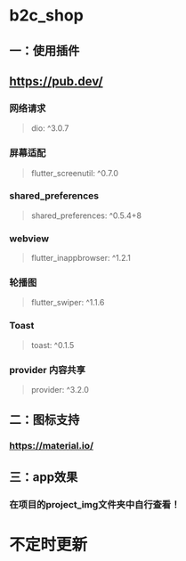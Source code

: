 # b2c_shop

## 一：使用插件

## https://pub.dev/

### 网络请求
> dio: ^3.0.7
### 屏幕适配
> flutter_screenutil: ^0.7.0
### shared_preferences
> shared_preferences: ^0.5.4+8
### webview
> flutter_inappbrowser: ^1.2.1
### 轮播图
> flutter_swiper: ^1.1.6
### Toast
> toast: ^0.1.5
### provider 内容共享
> provider: ^3.2.0

## 二：图标支持
###  https://material.io/

## 三：app效果

### 在项目的project_img文件夹中自行查看！      

# 不定时更新

